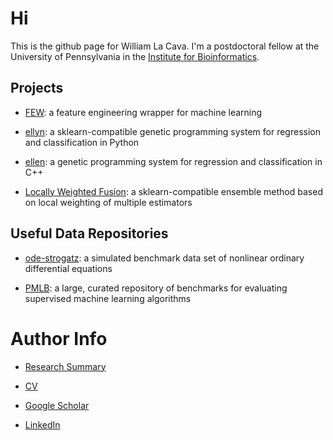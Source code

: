 # Hi

This is the github page for William La Cava. I'm a postdoctoral fellow at the University of Pennsylvania in the [Institute for Bioinformatics](http://upibi.org).  

## Projects


 - [FEW](http://lacava.github.io/few): a feature engineering wrapper for machine learning

 - [ellyn](http://epistasislab.github.io/ellyn): a sklearn-compatible genetic programming system for regression and classification in Python

 - [ellen](http://lacava.github.io/ellen): a genetic programming system for regression and classification in C++

 - [Locally Weighted Fusion](http://github.com/lacava/LocallyWeightedFusion): a sklearn-compatible ensemble method based on local weighting of multiple estimators

## Useful Data Repositories

 - [ode-strogatz](http://lacava.github.io/ode-strogatz): a simulated benchmark data set of nonlinear ordinary differential equations

 - [PMLB](https://github.com/EpistasisLab/penn-ml-benchmarks/): a large, curated repository of benchmarks for evaluating supervised machine learning algorithms


Author Info
===

 - [Research Summary](http://www.williamlacava.com/work)

 - [CV](http://www.williamlacava.com/la_cava_cv.pdf)

 - [Google Scholar](https://scholar.google.com/citations?user=iZB7inEAAAAJ&hl=en)

 - [LinkedIn](https://www.linkedin.com/in/williamlacava/)
